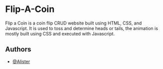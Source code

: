 
# Flip-A-Coin

Flip a Coin is a coin flip CRUD website built using HTML, CSS, and Javascript.
It is used to toss and determine heads or tails, the animation is mostly built using CSS and executed with Javascript.


## Authors

- [@Alister](https://www.github.com/Alister1210)





